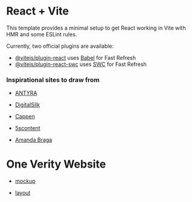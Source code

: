 # React + Vite

This template provides a minimal setup to get React working in Vite with HMR and some ESLint rules.

Currently, two official plugins are available:

- [@vitejs/plugin-react](https://github.com/vitejs/vite-plugin-react/blob/main/packages/plugin-react/README.md) uses [Babel](https://babeljs.io/) for Fast Refresh
- [@vitejs/plugin-react-swc](https://github.com/vitejs/vite-plugin-react-swc) uses [SWC](https://swc.rs/) for Fast Refresh


### Inspirational sites to draw from
* [ANTYRA](https://www.antyrasolutions.com/labs/website-design-and-development/)

* [DigitalSilk](https://www.digitalsilk.com/)

* [Cappen](https://www.cappen.com/en_/)

* [5scontent](https://5scontent.com/work/)

* [Amanda Braga](http://www.amandabraga.com/about)

# One Verity Website

* [mockup](https://miro.com/welcomeonboard/bGFMY3VPbzcyeFk3bUltZ1pxVEtoSVM5WDg5S3kxM0Q4a0NqM3lYNVhZZklTWDRaMGRPNFFzMGIwUWhZNDN0OXwzNDU4NzY0NTQyOTY3NDIwNDM1fDI=?share_link_id=569020667325)

* [layout](https://www.figma.com/file/VTSWy8oRbGQGQwFsYjOkhC/One-Verity?type=design&node-id=0%3A1&mode=design&t=bbI9s0JrRMK9pznJ-1)
